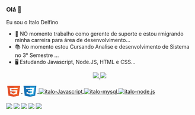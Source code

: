 ### Olá 👋

Eu sou o Italo Delfino

- 🔭 NO momento trabalho como gerente de suporte e estou rmigrando minha carreira para área de desenvolvimento...
- 📚 No momento estou Cursando Analise e desenvolvimento de Sistema no 3° Semestre ...
- 🖥️ Estudando  Javascript, Node.JS, HTML e CSS...





<div align="center">
  <a href="https://github.com/italodelfino">
  <img height="160em" src="https://github-readme-stats.vercel.app/api?username=italodelfino&show_icons=true&theme=chartreuse-dark&include_all_commits=true&count_private=true"/>
  <img height="160em" src="https://github-readme-stats.vercel.app/api/top-langs/?username=italodelfino&layout=compact&langs_count=7&theme=chartreuse-dark"/>
    
    
</div>

  
  <div style="display: inline_block"><br>
  <img align="center" alt="italo-HTML" height="30" width="40" src="https://raw.githubusercontent.com/devicons/devicon/master/icons/html5/html5-original.svg">
  <img align="center" alt="italo-CSS" height="30" width="40" src="https://raw.githubusercontent.com/devicons/devicon/master/icons/css3/css3-original.svg">  
  <img align="center" alt="italo-Javascript" height="30" width="40" src="https://icongr.am/devicon/javascript-original.svg?size=128&color=currentColor">
  <img align="center" alt="italo-mysql" height="30" width="40" src="https://cdn.jsdelivr.net/gh/devicons/devicon/icons/mysql/mysql-original-wordmark.svg" />
  <img align="center" alt="italo-node.js" height="30" width="40" src="https://icongr.am/devicon/nodejs-original-wordmark.svg?size=128&color=currentColor"
  

</div>

  
  
  
  </div> 
    
<div style="display: inline_block"><br>   
<a href="https://discord.gg/italodelfino#4420" target="_blank"><img src="https://img.shields.io/badge/Discord-7289DA?style=for-the-badge&logo=discord&logoColor=white" target="_blank"></a> 
<a href="https://www.linkedin.com/in/italo-martins-859000115" target="_blank"><img src="https://img.shields.io/badge/-LinkedIn-%230077B5?style=for-the-badge&logo=linkedin&logoColor=white" target="_blank"></a> 
<a href="https://web.whatsapp.com/+5585985817152" target="_blank"><img src=https://img.shields.io/badge/WhatsApp-25D366?style=for-the-badge&logo=whatsapp&logoColor=white></a>  
<a href="mailto:italo_martins@outlook.com" target="_blank"><img src=https://img.shields.io/badge/Microsoft_Outlook-0078D4?style=for-the-badge&logo=microsoft-outlook&logoColor=white></a> 
<a href="https://web.telegram.org/z/+5585985817152" target="_blank"><img src=https://img.shields.io/badge/Telegram-2CA5E0?style=for-the-badge&logo=telegram&logoColor=white></a>
  

  
</div>
